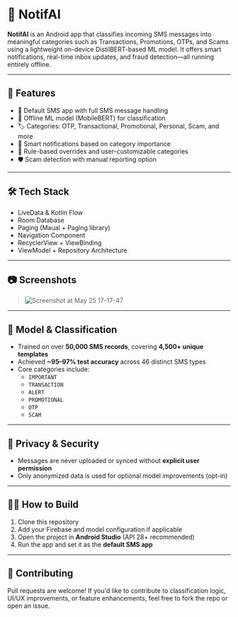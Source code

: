 # 📱 NotifAI

**NotifAI** is an Android app that classifies incoming SMS messages into meaningful categories such as Transactions, Promotions, OTPs, and Scams using a lightweight on-device DistilBERT-based ML model. It offers smart notifications, real-time inbox updates, and fraud detection—all running entirely offline.

---

## 🚀 Features

- 📩 Default SMS app with full SMS message handling
- 🧠 Offline ML model (MobileBERT) for classification
- 🏷️ Categories: OTP, Transactional, Promotional, Personal, Scam, and more
- 🔔 Smart notifications based on category importance
- 🧪 Rule-based overrides and user-customizable categories
- 🛡️ Scam detection with manual reporting option

---

## 🛠️ Tech Stack

- LiveData & Kotlin Flow
- Room Database
- Paging (Maual + Paging library)
- Navigation Component
- RecyclerView + ViewBinding
- ViewModel + Repository Architecture

---

## 📷 Screenshots

 > ![Screenshot at May 25 17-17-47](https://github.com/user-attachments/assets/530f88af-15cf-4057-a2c0-ed3daad50666)

---

## 🤖 Model & Classification

- Trained on over **50,000 SMS records**, covering **4,500+ unique templates**
- Achieved **~95–97% test accuracy** across 46 distinct SMS types
- Core categories include:
  - `IMPORTANT`
  - `TRANSACTION`
  - `ALERT`
  - `PROMOTIONAL`
  - `OTP`
  - `SCAM`

---

## 🔐 Privacy & Security

- Messages are never uploaded or synced without **explicit user permission**
- Only anonymized data is used for optional model improvements (opt-in)

---

## 🧑‍💻 How to Build

1. Clone this repository
2. Add your Firebase and model configuration if applicable
3. Open the project in **Android Studio** (API 28+ recommended)
4. Run the app and set it as the **default SMS app**

---

## 🤝 Contributing

Pull requests are welcome! If you'd like to contribute to classification logic, UI/UX improvements, or feature enhancements, feel free to fork the repo or open an issue.
